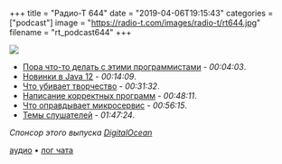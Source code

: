 +++
title = "Радио-Т 644"
date = "2019-04-06T19:15:43"
categories = ["podcast"]
image = "https://radio-t.com/images/radio-t/rt644.jpg"
filename = "rt_podcast644"
+++

![](https://radio-t.com/images/radio-t/rt644.jpg)

- [Пора что-то делать с этими программистами](https://www.washingtonpost.com/opinions/its-time-to-elevate-software-development-to-an-engineering-discipline/2019/04/05/4085c602-56f8-11e9-aa83-504f086bf5d6_story.html?noredirect=on) - *00:04:03*.
- [Новинки в Java 12](https://habr.com/ru/post/446590/) - *00:14:09*.
- [Что убивает творчество](https://medium.com/@duncanr/deadlines-are-killing-us-and-almost-everything-else-i-know-about-leadership-7032a5fb12ac) - *00:31:32*.
- [Написание корректных программ](http://nonullpointers.com/posts/2019-03-27-correctness-the-paradigm-for-sustainable-software-development.html) - *00:48:11*.
- [Что оправдывает микросервис](https://content.pivotal.io/blog/should-that-be-a-microservice-keep-these-six-factors-in-mind) - *00:56:15*.
- [Темы слушателей](https://radio-t.com/p/2019/04/02/prep-644/) - *01:47:24*.

*Спонсор этого выпуска [DigitalOcean](https://www.digitalocean.com)*


[аудио](http://cdn.radio-t.com/rt_podcast644.mp3) • [лог чата](http://chat.radio-t.com/logs/radio-t-644.html)
<audio src="http://cdn.radio-t.com/rt_podcast644.mp3" preload="none"></audio>
